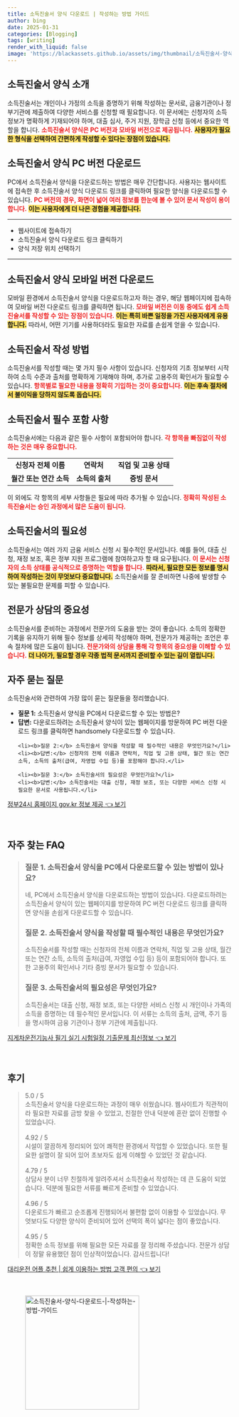 ```yaml
---
title: 소득진술서 양식 다운로드 | 작성하는 방법 가이드
author: bing
date: 2025-01-31
categories: [Blogging]
tags: [writing]
render_with_liquid: false
image: 'https://blackassets.github.io/assets/img/thumbnail/소득진술서-양식-다운로드-|-작성하는-방법-가이드.webp'
---
```



<h2 id='소득진술서_양식_소개'>소득진술서 양식 소개</h2>

<p>소득진술서는 개인이나 가정의 소득을 증명하기 위해 작성하는 문서로, 금융기관이나 정부기관에 제출하여 다양한 서비스를 신청할 때 필요합니다. 이 문서에는 신청자의 소득 정보가 명확하게 기재되어야 하며, 대출 심사, 주거 지원, 장학금 신청 등에서 중요한 역할을 합니다. <b><span style="color: #ee2323;">소득진술서 양식은 PC 버전과 모바일 버전으로 제공됩니다.</span></b> <b><span style="background-color: #ffe066;">사용자가 필요한 형식을 선택하여 간편하게 작성할 수 있다는 장점이 있습니다.</span></b></p>

<h2 id='소득진술서_양식_PC_버전_다운로드'>소득진술서 양식 PC 버전 다운로드</h2>

<p>PC에서 소득진술서 양식을 다운로드하는 방법은 매우 간단합니다. 사용자는 웹사이트에 접속한 후 소득진술서 양식 다운로드 링크를 클릭하여 필요한 양식을 다운로드할 수 있습니다. <b><span style="color: #ee2323;">PC 버전의 경우, 화면이 넓어 여러 정보를 한눈에 볼 수 있어 문서 작성이 용이합니다.</span></b> <b><span style="background-color: #ffe066;">이는 사용자에게 더 나은 경험을 제공합니다.</span></b></p>

<hr />

<ul>
    <li>웹사이트에 접속하기</li>
    <li>소득진술서 양식 다운로드 링크 클릭하기</li>
    <li>양식 저장 위치 선택하기</li>
</ul>

<hr />

<h2 id='소득진술서_양식_모바일_버전_다운로드'>소득진술서 양식 모바일 버전 다운로드</h2>

<p>모바일 환경에서 소득진술서 양식을 다운로드하고자 하는 경우, 해당 웹페이지에 접속하여 모바일 버전 다운로드 링크를 클릭하면 됩니다. <b><span style="color: #ee2323;">모바일 버전은 이동 중에도 쉽게 소득진술서를 작성할 수 있는 장점이 있습니다.</span></b> <b><span style="background-color: #ffe066;">이는 특히 바쁜 일정을 가진 사용자에게 유용합니다.</span></b> 따라서, 어떤 기기를 사용하더라도 필요한 자료를 손쉽게 얻을 수 있습니다.</p>

<h2 id='소득진술서_작성_방법'>소득진술서 작성 방법</h2>

<p>소득진술서를 작성할 때는 몇 가지 필수 사항이 있습니다. 신청자의 기초 정보부터 시작하여 소득 수준과 출처를 명확하게 기재해야 하며, 추가로 고용주의 확인서가 필요할 수 있습니다. <b><span style="color: #ee2323;">항목별로 필요한 내용을 정확히 기입하는 것이 중요합니다.</span></b> <b><span style="background-color: #ffe066;">이는 후속 절차에서 불이익을 당하지 않도록 돕습니다.</span></b></p>

<h2 id='소득진술서_필수_포함_사항'>소득진술서 필수 포함 사항</h2>

<p>소득진술서에는 다음과 같은 필수 사항이 포함되어야 합니다. <b><span style="color: #ee2323;">각 항목을 빠짐없이 작성하는 것은 매우 중요합니다.</span></b></p>

<table>
    <tr>
        <td style="text-align: center; height: 17px;"><b>신청자 전체 이름</b></td>
        <td style="text-align: center; height: 17px;"><b>연락처</b></td>
        <td style="text-align: center; height: 17px;"><b>직업 및 고용 상태</b></td>
    </tr>
    <tr>
        <td style="text-align: center; height: 17px;"><b>월간 또는 연간 소득</b></td>
        <td style="text-align: center; height: 17px;"><b>소득의 출처</b></td>
        <td style="text-align: center; height: 17px;"><b>증빙 문서</b></td>
    </tr>
</table>

<p>이 외에도 각 항목의 세부 사항들은 필요에 따라 추가될 수 있습니다. <b><span style="color: #ee2323;">정확히 작성된 소득진술서는 승인 과정에서 많은 도움이 됩니다.</span></b></p>

<h2 id='소득진술서의_필요성'>소득진술서의 필요성</h2>

<p>소득진술서는 여러 가지 금융 서비스 신청 시 필수적인 문서입니다. 예를 들어, 대출 신청, 재정 보조, 혹은 정부 지원 프로그램에 참여하고자 할 때 요구됩니다. <b><span style="color: #ee2323;">이 문서는 신청자의 소득 상태를 공식적으로 증명하는 역할을 합니다.</span></b> <b><span style="background-color: #ffe066;">따라서, 필요한 모든 정보를 명시하여 작성하는 것이 무엇보다 중요합니다.</span></b> 소득진술서를 잘 준비하면 나중에 발생할 수 있는 불필요한 문제를 피할 수 있습니다.</p>

<h2 id='전문가_상담의_중요성'>전문가 상담의 중요성</h2>

<p>소득진술서를 준비하는 과정에서 전문가의 도움을 받는 것이 좋습니다. 소득의 정확한 기록을 유지하기 위해 필수 정보를 상세히 작성해야 하며, 전문가가 제공하는 조언은 후속 절차에 많은 도움이 됩니다. <b><span style="color: #ee2323;">전문가와의 상담을 통해 각 항목의 중요성을 이해할 수 있습니다.</span></b> <b><span style="background-color: #ffe066;">더 나아가, 필요할 경우 각종 법적 문서까지 준비할 수 있는 길이 열립니다.</span></b></p>

<h2 id='자주_묻는_질문'>자주 묻는 질문</h2>

<p>소득진술서와 관련하여 가장 많이 묻는 질문들을 정리했습니다.</p>

<ul>
    <li><b>질문 1:</b> 소득진술서 양식을 PC에서 다운로드할 수 있는 방법은?</li>
    <li><b>답변:</b> 다운로드하려는 소득진술서 양식이 있는 웹페이지를 방문하여 PC 버전 다운로드 링크를 클릭하면 handsomely 다운로드할 수 있습니다.</li>

    <li><b>질문 2:</b> 소득진술서 양식을 작성할 때 필수적인 내용은 무엇인가요?</li>
    <li><b>답변:</b> 신청자의 전체 이름과 연락처, 직업 및 고용 상태, 월간 또는 연간 소득, 소득의 출처(급여, 자영업 수입 등)를 포함해야 합니다.</li>

    <li><b>질문 3:</b> 소득진술서의 필요성은 무엇인가요?</li>
    <li><b>답변:</b> 소득진술서는 대출 신청, 재정 보조, 또는 다양한 서비스 신청 시 필요한 문서로 사용됩니다.</li>
</ul>


<p><a class="click-button" title="정부24시 홈페이지 gov.kr 정보 제공" href="https://blackassets.github.io/posts/%EC%A0%95%EB%B6%8024%EC%8B%9C-%ED%99%88%ED%8E%98%EC%9D%B4%EC%A7%80-gov.kr-%EC%A0%95%EB%B3%B4-%EC%A0%9C%EA%B3%B5/" rel="dofollow">정부24시 홈페이지 gov.kr 정보 제공 👈 보기</a></p><br>
<h2 id='자주_찾는_FAQ'>자주 찾는 FAQ</h2>
<div itemscope="" itemtype="https://schema.org/FAQPage"> 
<blockquote> 
<div itemscope="" itemprop="mainEntity" itemtype="https://schema.org/Question"> 
<h3 itemprop="name">질문 1. 소득진술서 양식을 PC에서 다운로드할 수 있는 방법이 있나요?</h3> 
<div itemscope="" itemprop="acceptedAnswer" itemtype="https://schema.org/Answer"> 
<span itemprop="text"> 
<p>네, PC에서 소득진술서 양식을 다운로드하는 방법이 있습니다. 다운로드하려는 소득진술서 양식이 있는 웹페이지를 방문하여 PC 버전 다운로드 링크를 클릭하면 양식을 손쉽게 다운로드할 수 있습니다.</p> 
</span> 
</div> 
</div> 

<div itemscope="" itemprop="mainEntity" itemtype="https://schema.org/Question"> 
<h3 itemprop="name">질문 2. 소득진술서 양식을 작성할 때 필수적인 내용은 무엇인가요?</h3> 
<div itemscope="" itemprop="acceptedAnswer" itemtype="https://schema.org/Answer"> 
<span itemprop="text"> 
<p>소득진술서를 작성할 때는 신청자의 전체 이름과 연락처, 직업 및 고용 상태, 월간 또는 연간 소득, 소득의 출처(급여, 자영업 수입 등) 등이 포함되어야 합니다. 또한 고용주의 확인서나 기타 증빙 문서가 필요할 수 있습니다.</p> 
</span> 
</div> 
</div> 

<div itemscope="" itemprop="mainEntity" itemtype="https://schema.org/Question"> 
<h3 itemprop="name">질문 3. 소득진술서의 필요성은 무엇인가요?</h3> 
<div itemscope="" itemprop="acceptedAnswer" itemtype="https://schema.org/Answer"> 
<span itemprop="text"> 
<p>소득진술서는 대출 신청, 재정 보조, 또는 다양한 서비스 신청 시 개인이나 가족의 소득을 증명하는 데 필수적인 문서입니다. 이 서류는 소득의 출처, 금액, 주기 등을 명시하여 금융 기관이나 정부 기관에 제출됩니다.</p> 
</span> 
</div> 
</div> 
</blockquote> 
</div>
<p><a class="click-button" title="지게차운전기능사 필기 실기 시험일정 기출문제 최신정보" href="https://blackassets.github.io/posts/%EC%A7%80%EA%B2%8C%EC%B0%A8%EC%9A%B4%EC%A0%84%EA%B8%B0%EB%8A%A5%EC%82%AC-%ED%95%84%EA%B8%B0-%EC%8B%A4%EA%B8%B0-%EC%8B%9C%ED%97%98%EC%9D%BC%EC%A0%95-%EA%B8%B0%EC%B6%9C%EB%AC%B8%EC%A0%9C-%EC%B5%9C%EC%8B%A0%EC%A0%95%EB%B3%B4/" rel="dofollow">지게차운전기능사 필기 실기 시험일정 기출문제 최신정보 👈 보기</a></p><br>
<h2 id='후기'>후기</h2>
<div itemscope itemtype="https://schema.org/Product">
  <blockquote>
  <div itemprop="review" itemscope itemtype="https://schema.org/Review">
      <div itemprop="reviewRating" itemscope itemtype="https://schema.org/Rating"> 
          <span itemprop="ratingValue">5.0</span> / <span itemprop="bestRating">5</span> 
      </div>
      <span itemprop="reviewBody">소득진술서 양식을 다운로드하는 과정이 매우 쉬웠습니다. 웹사이트가 직관적이라 필요한 자료를 금방 찾을 수 있었고, 친절한 안내 덕분에 혼란 없이 진행할 수 있었습니다.</span>
  </div>
  <br>
  <div itemprop="review" itemscope itemtype="https://schema.org/Review">
      <div itemprop="reviewRating" itemscope itemtype="https://schema.org/Rating"> 
          <span itemprop="ratingValue">4.92</span> / <span itemprop="bestRating">5</span> 
      </div>
      <span itemprop="reviewBody">시설이 깔끔하게 정리되어 있어 쾌적한 환경에서 작업할 수 있었습니다. 또한 필요한 설명이 잘 되어 있어 초보자도 쉽게 이해할 수 있었던 것 같습니다.</span>
  </div>
  <br>
  <div itemprop="review" itemscope itemtype="https://schema.org/Review">
      <div itemprop="reviewRating" itemscope itemtype="https://schema.org/Rating"> 
          <span itemprop="ratingValue">4.79</span> / <span itemprop="bestRating">5</span> 
      </div>
      <span itemprop="reviewBody">상담사 분이 너무 친절하게 알려주셔서 소득진술서 작성하는 데 큰 도움이 되었습니다. 덕분에 필요한 서류를 빠르게 준비할 수 있었습니다.</span>
  </div>
  <br>
  <div itemprop="review" itemscope itemtype="https://schema.org/Review">
      <div itemprop="reviewRating" itemscope itemtype="https://schema.org/Rating"> 
          <span itemprop="ratingValue">4.96</span> / <span itemprop="bestRating">5</span> 
      </div>
      <span itemprop="reviewBody">다운로드가 빠르고 순조롭게 진행되어서 불편함 없이 이용할 수 있었습니다. 무엇보다도 다양한 양식이 준비되어 있어 선택의 폭이 넓다는 점이 좋았습니다.</span>
  </div>
  <br>
  <div itemprop="review" itemscope itemtype="https://schema.org/Review">
      <div itemprop="reviewRating" itemscope itemtype="https://schema.org/Rating"> 
          <span itemprop="ratingValue">4.95</span> / <span itemprop="bestRating">5</span> 
      </div>
      <span itemprop="reviewBody">정확한 소득 정보를 위해 필요한 모든 자료를 잘 정리해 주셨습니다. 전문가 상담이 정말 유용했던 점이 인상적이었습니다. 감사드립니다!</span>
  </div>
  </blockquote>
</div>
<p><a class="click-button" title="대리운전 어플 추천 | 쉽게 이용하는 방법 고객 편의" href="https://blackassets.github.io/posts/%EB%8C%80%EB%A6%AC%EC%9A%B4%EC%A0%84-%EC%96%B4%ED%94%8C-%EC%B6%94%EC%B2%9C-%EC%89%BD%EA%B2%8C-%EC%9D%B4%EC%9A%A9%ED%95%98%EB%8A%94-%EB%B0%A9%EB%B2%95-%EA%B3%A0%EA%B0%9D-%ED%8E%B8%EC%9D%98/" rel="dofollow">대리운전 어플 추천 | 쉽게 이용하는 방법 고객 편의 👈 보기</a></p><br>
<figure class="image"><img src="https://blackassets.github.io/assets/img/thumbnail/소득진술서-양식-다운로드-|-작성하는-방법-가이드.webp" alt="소득진술서-양식-다운로드-|-작성하는-방법-가이드" width="256" height="256"></figure>